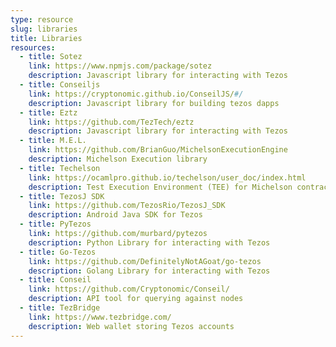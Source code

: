 ```yaml
---
type: resource
slug: libraries
title: Libraries
resources:
  - title: Sotez
    link: https://www.npmjs.com/package/sotez
    description: Javascript library for interacting with Tezos
  - title: Conseiljs
    link: https://cryptonomic.github.io/ConseilJS/#/
    description: Javascript library for building tezos dapps
  - title: Eztz
    link: https://github.com/TezTech/eztz
    description: Javascript library for interacting with Tezos
  - title: M.E.L.
    link: https://github.com/BrianGuo/MichelsonExecutionEngine
    description: Michelson Execution library
  - title: Techelson
    link: https://ocamlpro.github.io/techelson/user_doc/index.html
    description: Test Execution Environment (TEE) for Michelson contracts
  - title: TezosJ SDK
    link: https://github.com/TezosRio/TezosJ_SDK
    description: Android Java SDK for Tezos
  - title: PyTezos
    link: https://github.com/murbard/pytezos
    description: Python Library for interacting with Tezos
  - title: Go-Tezos
    link: https://github.com/DefinitelyNotAGoat/go-tezos
    description: Golang Library for interacting with Tezos
  - title: Conseil
    link: https://github.com/Cryptonomic/Conseil/
    description: API tool for querying against nodes
  - title: TezBridge
    link: https://www.tezbridge.com/
    description: Web wallet storing Tezos accounts
---
```


